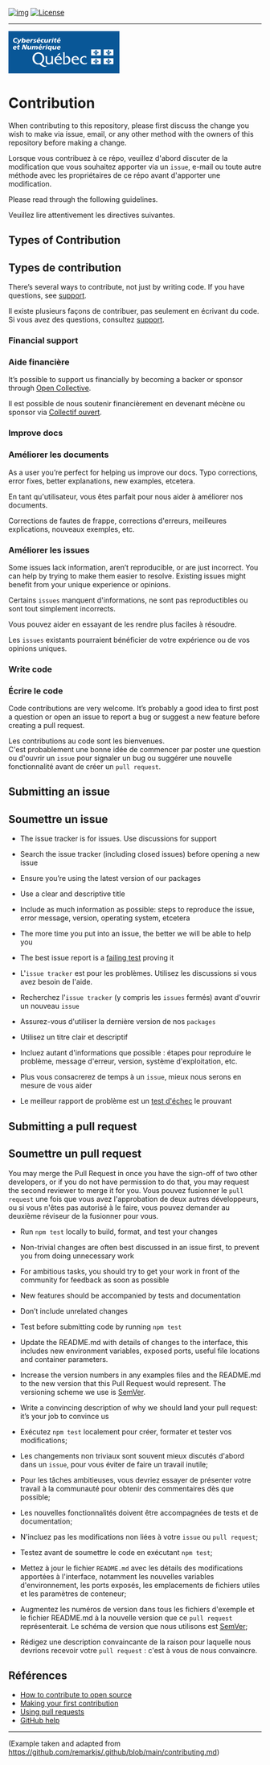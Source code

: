 <!-- ENTETE -->
[![img](https://img.shields.io/badge/Lifecycle-Experimental-339999)](https://www.quebec.ca/gouv/politiques-orientations/vitrine-numeriqc/accompagnement-des-organismes-publics/demarche-conception-services-numeriques)
[![License](https://img.shields.io/badge/Licence-LiLiQ--R-blue)](LICENSE_FR)

---

<div>
    <img src="./images/mcn.png">
</div>
<!-- FIN ENTETE -->

# Contribution

When contributing to this repository, please first discuss the change you wish to make via issue,
email, or any other method with the owners of this repository before making a change. 

Lorsque vous contribuez à ce répo, veuillez d'abord discuter de la modification que vous souhaitez apporter via un `issue`,
e-mail ou toute autre méthode avec les propriétaires de ce répo avant d'apporter une modification.

Please read through the following guidelines.

Veuillez lire attentivement les directives suivantes.


## Types of Contribution
## Types de contribution

There’s several ways to contribute, not just by writing code.
If you have questions, see [support][support].

Il existe plusieurs façons de contribuer, pas seulement en écrivant du code.
Si vous avez des questions, consultez [support][support].


### Financial support
### Aide financière

It’s possible to support us financially by becoming a backer or sponsor through
[Open Collective][collective].

Il est possible de nous soutenir financièrement en devenant mécène ou sponsor via
[Collectif ouvert][collective].


### Improve docs
### Améliorer les documents

As a user you’re perfect for helping us improve our docs.
Typo corrections, error fixes, better explanations, new examples, etcetera.

En tant qu'utilisateur, vous êtes parfait pour nous aider à améliorer nos documents.  

Corrections de fautes de frappe, corrections d'erreurs, meilleures explications, nouveaux exemples, etc.

### Améliorer les issues

Some issues lack information, aren’t reproducible, or are just incorrect.
You can help by trying to make them easier to resolve.
Existing issues might benefit from your unique experience or opinions.

Certains `issues` manquent d'informations, ne sont pas reproductibles ou sont tout simplement incorrects.

Vous pouvez aider en essayant de les rendre plus faciles à résoudre.

Les `issues` existants pourraient bénéficier de votre expérience ou de vos opinions uniques.

### Write code
### Écrire le code

Code contributions are very welcome.
It’s probably a good idea to first post a question or open an issue to report a
bug or suggest a new feature before creating a pull request.

Les contributions au code sont les bienvenues.  
C'est probablement une bonne idée de commencer par poster une question ou d'ouvrir un `issue` pour signaler un
bug ou suggérer une nouvelle fonctionnalité avant de créer un `pull request`.

## Submitting an issue
## Soumettre un issue 

*   The issue tracker is for issues.
    Use discussions for support
*   Search the issue tracker (including closed issues) before opening a new
    issue
*   Ensure you’re using the latest version of our packages
*   Use a clear and descriptive title
*   Include as much information as possible: steps to reproduce the issue,
    error message, version, operating system, etcetera
*   The more time you put into an issue, the better we will be able to help you
*   The best issue report is a [failing test][unit-test] proving it

* L'`issue tracker` est pour les problèmes. Utilisez les discussions si vous avez besoin de l'aide. 
* Recherchez l'`issue tracker` (y compris les `issues` fermés) avant d'ouvrir un nouveau `issue`
* Assurez-vous d'utiliser la dernière version de nos `packages`
* Utilisez un titre clair et descriptif
* Incluez autant d'informations que possible : étapes pour reproduire le problème, message d'erreur, version, système d'exploitation, etc.
* Plus vous consacrerez de temps à un `issue`, mieux nous serons en mesure de vous aider
* Le meilleur rapport de problème est un [test d'échec][unit-test] le prouvant

## Submitting a pull request
## Soumettre un pull request

You may merge the Pull Request in once you have the sign-off of two other developers, or if you do not have permission to do that, you may request the second reviewer to merge it for you.
Vous pouvez fusionner le `pull request` une fois que vous avez l'approbation de deux autres développeurs, ou si vous n'êtes pas autorisé à le faire, vous pouvez demander au deuxième réviseur de la fusionner pour vous.

*   Run `npm test` locally to build, format, and test your changes
*   Non-trivial changes are often best discussed in an issue first, to prevent you from doing unnecessary work
*   For ambitious tasks, you should try to get your work in front of the community for feedback as soon as possible
*   New features should be accompanied by tests and documentation
*   Don’t include unrelated changes
*   Test before submitting code by running `npm test`
*   Update the README.md with details of changes to the interface, this includes new environment variables, exposed ports, useful file locations and container parameters.
*   Increase the version numbers in any examples files and the README.md to the new version that this Pull Request would represent. The versioning scheme we use is [SemVer](http://semver.org/).
*   Write a convincing description of why we should land your pull request: it’s your job to convince us

* Exécutez `npm test` localement pour créer, formater et tester vos modifications;
* Les changements non triviaux sont souvent mieux discutés d'abord dans un `issue`, pour vous éviter de faire un travail inutile; 
* Pour les tâches ambitieuses, vous devriez essayer de présenter votre travail à la communauté pour obtenir des commentaires dès que possible;
* Les nouvelles fonctionnalités doivent être accompagnées de tests et de documentation;
* N'incluez pas les modifications non liées à votre `issue` ou `pull request`;
* Testez avant de soumettre le code en exécutant `npm test`;
* Mettez à jour le fichier `README.md` avec les détails des modifications apportées à l'interface, notamment les nouvelles variables d'environnement, les ports exposés, les emplacements de fichiers utiles et les paramètres de conteneur;
* Augmentez les numéros de version dans tous les fichiers d'exemple et le fichier README.md à la nouvelle version que ce `pull request` représenterait. Le schéma de version que nous utilisons est [SemVer](http://semver.org/);
* Rédigez une description convaincante de la raison pour laquelle nous devrions recevoir votre `pull request` : c'est à vous de nous convaincre. 

## Références

*   [How to contribute to open source](https://opensource.guide/how-to-contribute/)
*   [Making your first contribution](https://medium.com/@vadimdemedes/making-your-first-contribution-de6576ddb190)
*   [Using pull requests](https://help.github.com/articles/about-pull-requests/)
*   [GitHub help](https://help.github.com)


<!-- Definitions -->

[cc]: ./CODE_OF_CONDUCT.md

[unit-test]: https://twitter.com/sindresorhus/status/579306280495357953

[support]: support.md

[collective]: https://opencollective.com/unified

--- 
(Example taken and adapted from https://github.com/remarkjs/.github/blob/main/contributing.md)